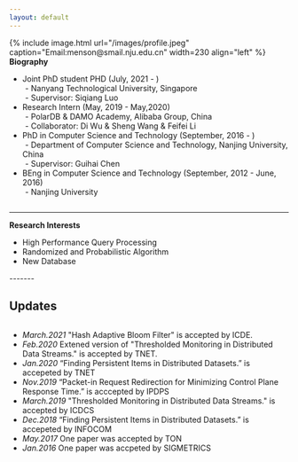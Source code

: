```yaml
---
layout: default
---
```


<style type="text/css">
<!--
 .tab { margin-left: 1%; }
-->
</style>

<div class="home">
{% include image.html url="/images/profile.jpeg" caption="Email:menson@smail.nju.edu.cn" width=230 align="left" %}
<!-- <Experience> -->
<div style="overflow-y: scroll;">
<strong>Biography</strong>
<ul>
<li>Joint PhD student PHD (July, 2021 - )<br>
<span class="tab">- Nanyang Technological University, Singapore</span><br>
<span class="tab">- Supervisor: Siqiang Luo</span>
</li>
<li>Research Intern (May, 2019 - May,2020)<br>
<span class="tab">- PolarDB & DAMO Academy, Alibaba Group, China</span><br>
<span class="tab">- Collaborator: Di Wu & Sheng Wang & Feifei Li</span>
</li>
<li>PhD in Computer Science and Technology (September, 2016 - )<br>
<span class="tab">- Department of Computer Science and Technology, Nanjing University, China</span>
<br>
<span class="tab">- Supervisor: Guihai Chen</span></li>
<li>BEng in Computer Science and Technology (September, 2012 - June, 2016)<br>
<span class="tab">- Nanjing University</span></li>

</ul>
</div>

</div>

----------
<div style="overflow-y: scroll;">
<strong>Research Interests</strong><br>
<ul>
<li>High Performance Query Processing</li>
<li>Randomized and Probabilistic Algorithm</li>
<li>New Database</li>
</ul>
</div>
-------
<h2>Updates</h2>
<div class="updates" style="height:50%; overflow-y: scroll;">
<ul>
<li><i>March.2021</i> "Hash Adaptive Bloom Filter" is accepted by ICDE.</li>
<li><i>Feb.2020</i> Extened version of "Thresholded Monitoring in Distributed Data Streams." is accepted by TNET.</li>
<li><i>Jan.2020</i> “Finding Persistent Items in Distributed Datasets.” is accepeted by TNET</li>
<li><i>Nov.2019</i> “Packet-in Request Redirection for Minimizing Control Plane Response Time.” is acccepted by IPDPS</li>
<li><i>March.2019</i> "Thresholded Monitoring in Distributed Data Streams." is accepted by ICDCS</li>
<li><i>Dec.2018</i> “Finding Persistent Items in Distributed Datasets.” is accepeted by INFOCOM</li>
<li><i>May.2017</i> One paper was accepted by TON</li>
<li><i>Jan.2016</i> One paper was accpeted by SIGMETRICS</li>
</ul>
</div>